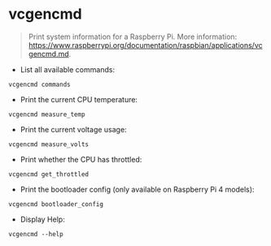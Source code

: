 # vcgencmd

> Print system information for a Raspberry Pi.
> More information: <https://www.raspberrypi.org/documentation/raspbian/applications/vcgencmd.md>.

- List all available commands:

`vcgencmd commands`

- Print the current CPU temperature:

`vcgencmd measure_temp`

- Print the current voltage usage:

`vcgencmd measure_volts`

- Print whether the CPU has throttled:

`vcgencmd get_throttled`

- Print the bootloader config (only available on Raspberry Pi 4 models):

`vcgencmd bootloader_config`

- Display Help:

`vcgencmd --help`

